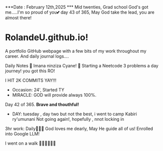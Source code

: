 ***Date : February 12th,2025 *** Mid twenties, Grad school God's got me.....I'm so proud of you💕 day 43 of 365, May God take the lead, you are almost there!
# RolandeU.github.io!

A portfolio GitHub webpage with a few bits of my work throughout my career. And daily journal logs....


Daily Notes
💚 Imana ninziza Cyane! 
💚 Starting a Neetcode 3 problems a day journey! you got this RO!

I HIT 2K COMMITS YAY!!!

- Occasion: 24', Started TY 
- MIRACLE: GOD will provide always 100%.

Day 42 of 365. **Brave and thouthful!** 
- DAY: tuesday , day two but not the best, i went to camp 
Kabiri ry'umunani Not going again!, hopefully , nnot locking in

3hr work: Daily💚💚💚
God loves me dearly, May He guide all of  us!
Enrolled into Google LLM! 

I went on a walk 💚💚💚💚💚💚
